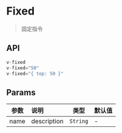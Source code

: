 # Fixed

> 固定指令

## API

```js
v-fixed
v-fixed="50"
v-fixed="{ top: 50 }"
```

## Params

| 参数 | 说明 | 类型 | 默认值 |
| ----|:-----| ---- | ---- |
| name | description  | `String` | - |
